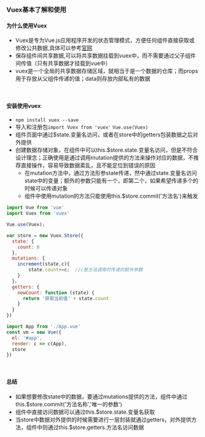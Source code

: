 ### Vuex基本了解和使用

#### 为什么使用Vuex

- Vuex是专为Vue.js应用程序开发的状态管理模式，方便任何组件直接获取或修改公共数据,具体可以参考[官网](https://vuex.vuejs.org/zh/)
- 保存组件间共享数据,可以将共享数据挂载到vuex中，而不需要通过父子组件间传值（只有共享数据才挂载到vue中）
- vuex是一个全局的共享数据存储区域，就相当于是一个数据的仓库；而props用于存放从父组件传递的值；data则存放内部私有的数据

</br>

#### 安装使用vuex
- `npm install vuex --save`
- 导入和注册包`import Vuex from 'vuex'` `Vue.use(Vuex)`
- 组件页面中通过$state.变量名访问，或者在store中的getters包装数据之后对外提供
- 创建数据存储对象，在组件中可以this.$store.state.变量名访问，但是不符合设计理念；正确使用是通过调用mutation提供的方法来操作对应的数据，不推荐直接操作，容易导致数据紊乱，且不能定位到错误的原因
  + 在mutation方法中，通过方法形参state传递，然中通过state.变量名访问state中的变量；额外的参数只能有一个，即第二个，如果希望传递多个的时候可以传递对象
  + 组件中使用mutation的方法只能使用this.$store.commit('方法名')来触发

```js
import Vue from 'vue'
import Vuex from 'vuex'

Vue.use(Vuex);

var store = new Vuex.Store({
  state: {
    count: 0
  },
  mutations: {
    increment(state,c){
        state.count+=c;  //c是方法调用时传递的额外参数
    }
  }，
  getters: {
    newCount: function (state) {
      return '获取当前值' + state.count
    }
  }
})

import App from './App.vue'
const vm = new Vue({
  el: '#app',
  render: c => c(App),
  store
})
```

</br>

#### 总结
- 如果想要修改state中的数据，要通过mutations提供的方法，组件中通过this.$store.commit('方法名称','唯一的参数')
- 组件中直接访问数据可以通过this.$store.state.变量名获取
- 当store中数据对外提供的时候需要进行一层封装就通过getters，对外提供方法，组件中则通过this.$store.getters.方法名访问数据
